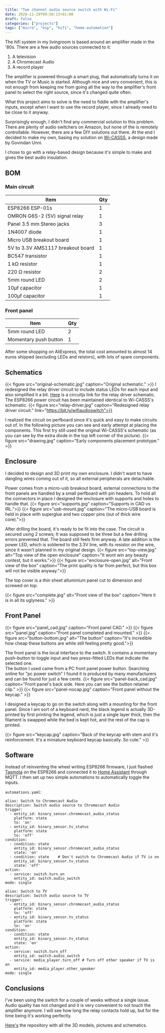 ```yaml
---
title: "Two channel audio source switch with Wi-Fi"
date: 2020-11-29T09:50:13+01:00
draft: false
categories: ["projects"]
tags: ["micro", "esp", "hifi", "home-automation"]
---
```


The hifi system in my livingroom is based around an amplifier made in the '80s. There are a few audio sources connected to it:

1. A television
2. A Chromecast Audio
3. A record player

The amplifier is powered through a smart plug, that automatically turns it on when the TV or Music is started. Although nice and very convenient, this is not enough from keeping me from going all the way to the amplifier's front panel to select the right source, since it's changed quite often.

What this project aims to solve is the need to fiddle with the amplifier's inputs, except when I want to use the record player, since I already need to be close to it anyway.

Surprisingly enough, I didn't find any commercial solution to this problem. There are plenty of audio switchers on Amazon, but none of the is remotely controllable. However, there are a few DIY solutions out there. At the end I decided to make my own, basing my solution on [Wi-CASSS](https://www.hackster.io/govindanunni07/wifi-controlled-audio-source-selector-switch-wi-casss-d40ed3), a design made by Govindan Unni.

I chose to go with a relay-based design because it's simple to make and gives the best audio insulation.

## BOM

### Main circuit

| Item                              | Qty |
| --------------------------------- | --- |
| ESP8266 ESP-01s                   | 1   |
| OMRON G6S-2 (5V) signal relay     | 1   |
| Panel 3.5 mm Stereo jacks         | 3   |
| 1N4007 diode                      | 1   |
| Micro USB breakout board          | 1   |
| 5V to 3.3V AMS1117 breakout board | 1   |
| BC547 transistor                  | 1   |
| 1 k&#937; resistor                | 1   |
| 220 &#937; resistor               | 2   |
| 5mm round LED                     | 2   |
| 10&#181;f capacitor               | 1   |
| 100&#181;f capacitor              | 1   |

### Front panel

| Item                  | Qty |
| --------------------- | --- |
| 5mm round LED         | 2   |
| Momentary push button | 1   |

After some shopping on AliExpress, the total cost amounted to almost 14 euros shipped (excluding LEDs and reistors), with lots of spare components.

## Schematics

{{< figure src="original-schematic.jpg" caption="Original schematic." >}}
I redesigned the relay driver circuit to include status LEDs for each input and also simplified it a bit. [Here](https://bit.ly/wifiaudioswitch) is a circuitjs link for the relay driver schematic. The ESP8266 power circuit has been maintained identical to Wi-CASSS's schematic.
{{< figure src="relay-driver.jpg" caption="Redesigned relay driver circuit." link="https://bit.ly/wifiaudioswitch">}}

I realized the circuit on perfboard since it's quick and easy to make circuits out of.
In the following picture you can see and early attempt at placing the components. This first try still used the original Wi-CASSS's schematic (as you can see by the extra diode in the top left corner of the picture).
{{< figure src="drawing.jpg" caption="Early components placement prototype." >}}

## Enclosure

I decided to design and 3D print my own enclosure. I didn't want to have dangling wires coming out of it, so all external peripherals are detachable.

Power comes from a micro-usb breakout board, external connections to the front panels are handled by a small perfboard with pin headers. To hold all the connectors in place I designed the enclosure with supports and holes to handle that.
{{< figure src="supports.jpg" caption="Supports in CAD vs IRL.">}}
{{< figure src="usb-mount.jpg" caption="The micro-USB board is held in place with superglue and two copper pins (out of thick wire core).">}}

After drilling the board, it's ready to be fit into the case. The circuit is secured using 2 screws; It was supposed to be three but a few drilling errors prevented that. The board still feels firm anyway.
A late addition is the power LED, which is soldered to the 3.3V line, with its resistor on the wire, since it wasn't planned in my original design.
{{< figure src="top-view.jpg" alt="Top view of the open enclosure" caption="It wont win any beauty contest, but it works.">}}
{{< figure src="enclosure-open.jpg" alt="Front view of the box" caption="The print quality is far from perfect, but this box will not be visible anyway.">}}

The top cover is a thin sheet alluminium panel cut to dimension and screwed on top.

{{< figure src="complete.jpg" alt="Front view of the box" caption="Here it is in all its uglyness." >}}

## Front Panel

{{< figure src="panel_cad.jpg" caption="Front panel CAD." >}}
{{< figure src="panel.jpg" caption="Front panel completed and mounted." >}}
{{< figure src="button-bottom.jpg" alt="The button" caption="It's incredible how cheap these buttons are while still feeling pretty good.">}}

The front panel is the local interface to the switch. It contains a momentary push-button to toggle input and two press-fitted LEDs that indicate the selected one.\
The button I used came from a PC front panel power button. Searching online for "pc power switch" I found it is produced by many manufacturers and can be found for just a few cents.
{{< figure src="panel-back_cad.jpg" caption="Front panel's back side. Here you can see the button retainer clip." >}}
{{< figure src="panel-nocap.jpg" caption="Front panel without the keycap." >}}

I designed a keycap to go on the switch along with a mounting for the front panel. Since I am sort of a keyboard nerd, the black legend is actually 3D-printed by first printing the legend, which is just a single layer thick, then the filament is swapped while the bed is kept hot, and the rest of the cap is printed.

{{< figure src="keycap.jpg" caption="Back of the keycap with stem and it's reinforcement. It's a miniature keyboard keycap basically. So cute." >}}

## Software

Instead of reinventing the wheel writing ESP8266 firmware, I just flashed [Tasmota](https://tasmota.github.io/docs/) on the ESP8266 and connected it to [Home Assistant](https://www.home-assistant.io/) through MQTT.
I then set up two simple automations to automatically toggle the inputs.

`automations.yaml`:

```
alias: Switch to Chromecast Audio
description: Switch audio source to Chromecast Audio
trigger:
  - entity_id: binary_sensor.chromecast_audio_status
    platform: state
    to: 'on'
  - entity_id: binary_sensor.tv_status
    platform: state
    to: 'off'
condition:
  - condition: state
    entity_id: binary_sensor.chromecast_audio_status
    state: 'on'
  - condition: state    # Don't switch to Chromecast Audio if TV is on
    entity_id: binary_sensor.tv_status
    state: 'off'
action:
  - service: switch.turn_on
    entity_id: switch.audio_switch
mode: single

alias: Switch to TV
description: Switch audio source to TV
trigger:
  - entity_id: binary_sensor.chromecast_audio_status
    platform: state
    to: 'off'
  - entity_id: binary_sensor.tv_status
    platform: state
    to: 'on'
condition:
  - condition: state
    entity_id: binary_sensor.tv_status
    state: 'on'
action:
  - service: switch.turn_off
    entity_id: switch.audio_switch
  - service: media_player.turn_off # Turn off other speaker if TV is on
    entity_id: media_player.other_speaker
mode: single
```

## Conclusions

I've been using the switch for a couple of weeks without a single issue. Audio quality has not changed and it is very convenient to not touch the amplifier anymore. I will see how long the relay contacts hold up, but for the time being it's working perfectly.

[Here's](https://github.com/Bonnee/wifi-audio-switch) the repository with all the 3D models, pictures and schematics.
